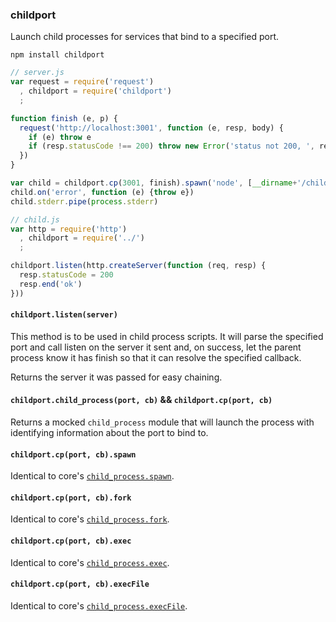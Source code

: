 ### childport

Launch child processes for services that bind to a specified port.

`npm install childport`

```javascript
// server.js
var request = require('request')
  , childport = require('childport')
  ;

function finish (e, p) {
  request('http://localhost:3001', function (e, resp, body) {
    if (e) throw e
    if (resp.statusCode !== 200) throw new Error('status not 200, ', resp.statusCode)
  })
}

var child = childport.cp(3001, finish).spawn('node', [__dirname+'/child.js'])
child.on('error', function (e) {throw e})
child.stderr.pipe(process.stderr)

// child.js
var http = require('http')
  , childport = require('../')
  ;

childport.listen(http.createServer(function (req, resp) {
  resp.statusCode = 200
  resp.end('ok')
}))
```

#### `childport.listen(server)`

This method is to be used in child process scripts. It will parse the specified port and call listen on the server it sent and, on success, let the parent process know it has finish so that it can resolve the specified callback.

Returns the server it was passed for easy chaining.

#### `childport.child_process(port, cb)` && `childport.cp(port, cb)`

Returns a mocked `child_process` module that will launch the process with identifying information about the port to bind to.

#### `childport.cp(port, cb).spawn`

Identical to core's [`child_process.spawn`](http://nodejs.org/api/child_process.html#child_process_child_process_spawn_command_args_options).

#### `childport.cp(port, cb).fork`

Identical to core's [`child_process.fork`](http://nodejs.org/api/child_process.html#child_process_child_process_fork_modulepath_args_options).

#### `childport.cp(port, cb).exec`

Identical to core's [`child_process.exec`](http://nodejs.org/api/child_process.html#child_process_child_process_exec_command_options_callback).

#### `childport.cp(port, cb).execFile`

Identical to core's [`child_process.execFile`](http://nodejs.org/api/child_process.html#child_process_child_process_execfile_file_args_options_callback).